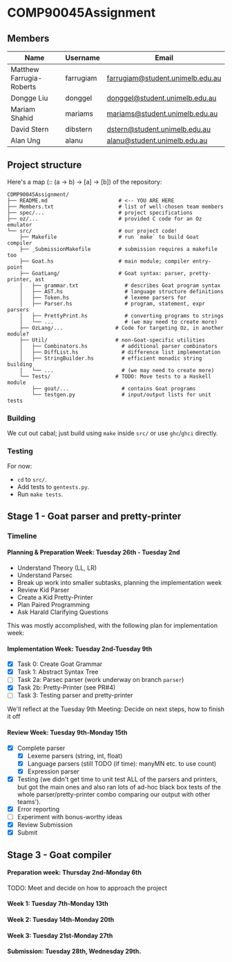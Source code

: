 # COMP90045Assignment

## Members

| Name                      | Username   | Email                            |
| ------------------------- | ---------- | -------------------------------- |
| Matthew Farrugia-Roberts  | farrugiam  | farrugiam@student.unimelb.edu.au |
| Dongge Liu                | donggel    | donggel@student.unimelb.edu.au   |
| Mariam Shahid             | mariams    | mariams@student.unimelb.edu.au   |
| David Stern               | dibstern   | dstern@student.unimelb.edu.au    |
| Alan Ung                  | alanu      | alanu@student.unimelb.edu.au     |

## Project structure

Here's a map (:: (a -> b) -> [a] -> [b]) of the repository:

```
COMP90045Assignment/
├── README.md                       # <-- YOU ARE HERE
├── Members.txt                     # list of well-chosen team members
├── spec/...                        # project specifications
├── oz/...                          # provided C code for an Oz emulator
└── src/                            # our project code!
    ├── Makefile                    # run `make` to build Goat compiler
    ├── _SubmissionMakefile         # submission requires a makefile too
    ├── Goat.hs                     # main module; compiler entry-point
    ├── GoatLang/                   # Goat syntax: parser, pretty-printer, ast
    │   ├── grammar.txt               # describes Goat program syntax
    │   ├── AST.hs                    # language structure definitions
    │   ├── Token.hs                  # lexeme parsers for
    │   ├── Parser.hs                 # program, statement, expr parsers
    │   ├── PrettyPrint.hs            # converting programs to strings
    │   └── ...                       # (we may need to create more)
    ├── OzLang/...                 # Code for targeting Oz, in another module?
    ├── Util/                      # non-Goat-specific utilities
    │   ├── Combinators.hs           # additional parser combinators
    │   ├── DiffList.hs              # difference list implementation
    │   ├── StringBuilder.hs         # efficient monadic string building
    |   └── ...                      # (we may need to create more)
    └── Tests/                     # TODO: Move tests to a Haskell module
        ├── goat/...                 # contains Goat programs
        └── testgen.py               # input/output lists for unit tests
```

### Building

We cut out cabal; just build using `make` inside `src/` or use `ghc`/`ghci` directly.

### Testing

For now:

* `cd` to `src/`.
* Add tests to `gentests.py`.
* Run `make tests`.

## Stage 1 - Goat parser and pretty-printer

### Timeline

#### Planning & Preparation Week: Tuesday 26th - Tuesday 2nd

- Understand Theory (LL, LR)
- Understand Parsec
- Break up work into smaller subtasks, planning the implementation week
- Review Kid Parser
- Create a Kid Pretty-Printer
- Plan Paired Programming
- Ask Harald Clarifying Questions

This was mostly accomplished, with the following plan for implementation week:

#### Implementation Week: Tuesday 2nd-Tuesday 9th

- [x] Task 0: Create Goat Grammar
- [x] Task 1: Abstract Syntax Tree
- [ ] Task 2a: Parsec parser (work underway on branch `parser`)
- [x] Task 2b: Pretty-Printer (see PR#4)
- [ ] Task 3: Testing parser and pretty-printer

We'll reflect at the Tuesday 9th Meeting: Decide on next steps, how to finish it off

#### Review Week: Tuesday 9th-Monday 15th

- [x] Complete parser
  - [x] Lexeme parsers (string, int, float)
  - [x] Language parsers (still TODO (if time): manyMN etc. to use count)
  - [x] Expression parser
- [x] Testing (we didn't get time to unit test ALL of the parsers and printers, but got the main ones and also ran lots of ad-hoc black box tests of the whole parser/pretty-printer combo comparing our output with other teams').
- [x] Error reporting
- [ ] Experiment with bonus-worthy ideas
- [x] Review Submission
- [x] Submit

## Stage 3 - Goat compiler

#### Preparation week: Thursday 2nd-Monday 6th

TODO: Meet and decide on how to approach the project

#### Week 1: Tuesday 7th-Monday 13th
#### Week 2: Tuesday 14th-Monday 20th
#### Week 3: Tuesday 21st-Monday 27th
#### Submission: Tuesday 28th, Wednesday 29th.
